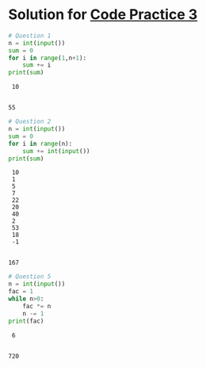# Solution for [Code Practice 3](Practice_code3.md)


```python
# Question 1
n = int(input())
sum = 0
for i in range(1,n+1):
    sum += i
print(sum)
```

     10
    

    55
    


```python
# Question 2
n = int(input())
sum = 0
for i in range(n):
    sum += int(input())
print(sum)
```

     10
     1
     5
     7
     22
     20
     40
     2
     53
     18
     -1
    

    167
    


```python
# Question 5
n = int(input())
fac = 1
while n>0:
    fac *= n
    n -= 1
print(fac)
```

     6
    

    720
    


```python

```
